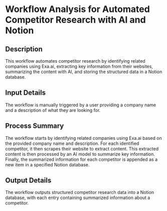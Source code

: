 # Workflow Analysis for Automated Competitor Research with AI and Notion

## Description
This workflow automates competitor research by identifying related companies using Exa.ai, extracting key information from their websites, summarizing the content with AI, and storing the structured data in a Notion database.

## Input Details
The workflow is manually triggered by a user providing a company name and a description of what they are looking for.

## Process Summary
The workflow starts by identifying related companies using Exa.ai based on the provided company name and description. For each identified competitor, it then scrapes their website to extract content. This extracted content is then processed by an AI model to summarize key information. Finally, the summarized information for each competitor is appended as a new item in a specified Notion database.

## Output Details
The workflow outputs structured competitor research data into a Notion database, with each entry containing summarized information about a competitor.
